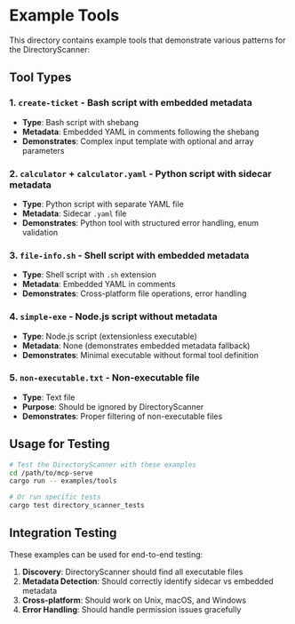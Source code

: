 # Example Tools

This directory contains example tools that demonstrate various patterns for the DirectoryScanner:

## Tool Types

### 1. `create-ticket` - Bash script with embedded metadata

- **Type**: Bash script with shebang
- **Metadata**: Embedded YAML in comments following the shebang
- **Demonstrates**: Complex input template with optional and array parameters

### 2. `calculator` + `calculator.yaml` - Python script with sidecar metadata

- **Type**: Python script with separate YAML file
- **Metadata**: Sidecar `.yaml` file
- **Demonstrates**: Python tool with structured error handling, enum validation

### 3. `file-info.sh` - Shell script with embedded metadata

- **Type**: Shell script with `.sh` extension
- **Metadata**: Embedded YAML in comments
- **Demonstrates**: Cross-platform file operations, error handling

### 4. `simple-exe` - Node.js script without metadata

- **Type**: Node.js script (extensionless executable)
- **Metadata**: None (demonstrates embedded metadata fallback)
- **Demonstrates**: Minimal executable without formal tool definition

### 5. `non-executable.txt` - Non-executable file

- **Type**: Text file
- **Purpose**: Should be ignored by DirectoryScanner
- **Demonstrates**: Proper filtering of non-executable files

## Usage for Testing

```bash
# Test the DirectoryScanner with these examples
cd /path/to/mcp-serve
cargo run -- examples/tools

# Or run specific tests
cargo test directory_scanner_tests
```

## Integration Testing

These examples can be used for end-to-end testing:

1. **Discovery**: DirectoryScanner should find all executable files
2. **Metadata Detection**: Should correctly identify sidecar vs embedded metadata
3. **Cross-platform**: Should work on Unix, macOS, and Windows
4. **Error Handling**: Should handle permission issues gracefully
